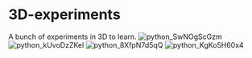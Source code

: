 # 3D-experiments
A bunch of experiments in 3D to learn.
![python_SwNOgScGzm](https://user-images.githubusercontent.com/10748374/194725544-8e235163-f4c7-44d9-a5ee-427afa573e00.png)
![python_kUvoDzZKel](https://user-images.githubusercontent.com/10748374/194725547-0c33d269-a550-45fd-8db3-9dae17518ba0.png)
![python_8XfpN7d5qQ](https://user-images.githubusercontent.com/10748374/194725548-1c7b3400-ee63-4488-91e1-21f05bf912ef.png)
![python_KgKo5H60x4](https://user-images.githubusercontent.com/10748374/194725552-bba850cb-39c2-4029-a905-b794dcefb2fd.png)

